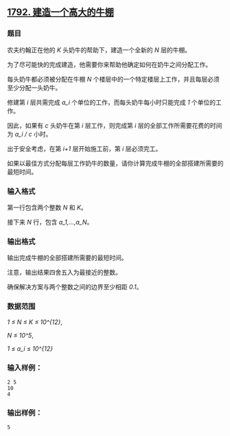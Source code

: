 ## [1792. 建造一个高大的牛棚](https://www.acwing.com/problem/content/1794/)

### 题目

农夫约翰正在他的 *K* 头奶牛的帮助下，建造一个全新的 *N* 层的牛棚。

为了尽可能快的完成建造，他需要你来帮助他确定如何在奶牛之间分配工作。

每头奶牛都必须被分配在牛棚 *N* 个楼层中的一个特定楼层上工作，并且每层必须至少分配一头奶牛。

修建第 *i* 层共需完成 *a_i* 个单位的工作，而每头奶牛每小时只能完成 *1* 个单位的工作。

因此，如果有 *c* 头奶牛在第 *i* 层工作，则完成第 *i* 层的全部工作所需要花费的时间为 *a_i / c* 小时。

出于安全考虑，在第 *i+1* 层开始施工前，第 *i* 层必须完工。

如果以最佳方式分配每层工作奶牛的数量，请你计算完成牛棚的全部搭建所需要的最短时间。

### 输入格式

第一行包含两个整数 *N* 和 *K*。

接下来 *N* 行，包含 *a_1,…,a_N*。

### 输出格式

输出完成牛棚的全部搭建所需要的最短时间。

注意，输出结果四舍五入为最接近的整数。

确保解决方案与两个整数之间的边界至少相距 *0.1*。

### 数据范围

*1 ≤ N ≤ K ≤ 10^{12}*,

*N ≤ 10^5*,

*1 ≤ a_i ≤ 10^{12}*

### 输入样例：

```
2 5
10
4
```

### 输出样例：

```
5
```
